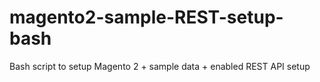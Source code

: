 # magento2-sample-REST-setup-bash
Bash script to setup Magento 2 + sample data + enabled REST API setup
